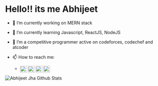 # Hello!! its me Abhijeet
- 🔭 I’m currently working on MERN stack
- 🌱 I’m currently learning Javascript, ReactJS, NodeJS
- 👯 I’m a competitive programmer active on codeforces, codechef and atcoder
- 📫 How to reach me: 

    -   <a href="https://www.linkedin.com/in/abhijeet-jha-04b037b2/">
        <img align="left" alt="Abhijeet's Linkdein profile" width="22px" src="https://cdn.jsdelivr.net/npm/simple-icons@v3/icons/linkedin.svg" />
        </a>
        <a href="https://github.com/abhijeetk698">
        <img align="left" alt="Abhijeet's Github profile" width="22px" src="https://cdn.jsdelivr.net/npm/simple-icons@v3/icons/github.svg" />
        </a>
        <a href="https://www.codechef.com/users/abhijeet_kr">
        <img align="left" alt="Abhijeet's Codechef profile" width="22px" src="https://cdn.jsdelivr.net/npm/simple-icons@v3/icons/codechef.svg" />
        </a>
        <a href="http://codeforces.com/profile/abhijeet_kr">
        <img align="left" alt="Abhijeet's Codeforces profile" width="22px" src="https://cdn.jsdelivr.net/npm/simple-icons@v3/icons/codeforces.svg" />
        </a>
       
![Abhijeet Jha Github Stats](https://github-readme-stats.vercel.app/api?username=abhijeetk698&show_icons=true_color=fff&icon_color=79ff97&text_color=9f9f9f&bg_color=151515)
